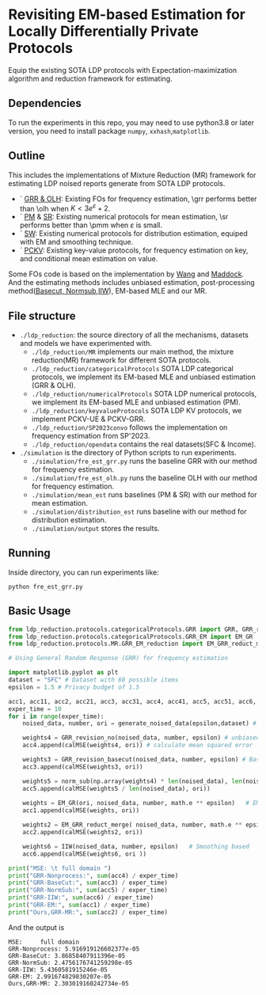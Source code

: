 # Revisiting EM-based Estimation for Locally Differentially Private Protocols
Equip the existing SOTA LDP protocols with Expectation-maximization algorithm and reduction framework for estimating.

## Dependencies
To run the experiments in this repo, you may need to use python3.8 or later version, you need to install package `numpy`, `xxhash`,`matplotlib`. 

## Outline
This includes the implementations of Mixture Reduction (MR) framework for estimating LDP noised reports generate from SOTA LDP protocols.
- ` [GRR & OLH](https://www.usenix.org/system/files/conference/usenixsecurity17/sec17-wang-tianhao.pdf):  Existing FOs for frequency estimation, \grr performs better than \olh when $K<3e^{\varepsilon}+2$.
- ` [PM](https://arxiv.org/abs/1907.00782) & [SR](): Existing numerical protocols for mean estimation, \sr performs better than \pmm when $\varepsilon$ is small.
- ` [SW](https://dl.acm.org/doi/abs/10.1145/3318464.3389700):  Existing numerical protocols for distribution estimation, equiped with EM and smoothing technique. 
- ` [PCKV](https://www.usenix.org/system/files/sec20-gu.pdf): Existing key-value protocols, for frequency estimation on key, and conditional mean estimation on value.

Some FOs code is based on the implementation by [Wang](https://github.com/vvv214/LDP_Protocols) and [Maddock](https://github.com/Samuel-Maddock/pure-LDP/blob/master/README.md). And the estimating methods includes unbiased estimation, post-processing method([Basecut, Normsub](https://github.com/vvv214/LDP_Protocols/tree/master/post-process),[IIW](https://github.com/SEUNICK/LDP)), EM-based MLE and our MR.

## File structure
- `./ldp_reduction`: the source directory of all the mechanisms, datasets and models we have experimented with.
  - `./ldp_reduction/MR` implements our main method, the mixture reduction(MR) framework for different SOTA protocols.
  - `./ldp_reduction/categoricalProtocols` SOTA LDP categorical protocols, we implement its EM-based MLE and unbiased estimation (GRR & OLH).
  - `./ldp_reduction/numericalProtocols`  SOTA LDP numerical protocols, we implement its EM-based MLE and unbiased estimation (PM).
  - `./ldp_reduction/keyvalueProtocols`  SOTA LDP KV protocols, we implement PCKV-UE & PCKV-GRR.
  - `./ldp_reduction/SP2023convo` follows the implementation on frequency estimation from SP'2023.
  - `./ldp_reduction/opendata` contains the real datasets(SFC & Income).
- `./simulation` is the directory of Python scripts to run experiments.
  - `./simulation/fre_est_grr.py` runs the baseline GRR with our method for frequency estimation.
  - `./simulation/fre_est_olh.py` runs the baseline OLH with our method for frequency estimation.
  - `./simulation/mean_est` runs baselines (PM & SR) with our method for mean estimation.
  - `./simulation/distribution_est` runs baseline with our method for distribution estimation.
  - `./simulation/output` stores the results.
 
## Running
Inside directory, you can run experiments like:
```
python fre_est_grr.py
```

## Basic Usage
```python
from ldp_reduction.protocols.categoricalProtocols.GRR import GRR, GRR_revision_no, norm_sub, GRR_revision_basecut, IIW
from ldp_reduction.protocols.categoricalProtocols.GRR_EM import EM_GR
from ldp_reduction.protocols.MR.GRR_EM_reduction import EM_GRR_reduct_merge

# Using General Random Response (GRR) for frequency estimation

import matplotlib.pyplot as plt
dataset = "SFC" # Dataset with 60 possible items 
epsilon = 1.5 # Privacy budget of 1.5

acc1, acc11, acc2, acc21, acc3, acc31, acc4, acc41, acc5, acc51, acc6, acc61 = [[] for _ in range(12)]
exper_time = 10
for i in range(exper_time):
    noised_data, number, ori = generate_noised_data(epsilon,dataset) # simulate noised reports 

    weights4 = GRR_revision_no(noised_data, number, epsilon) # unbiased estimation
    acc4.append(calMSE(weights4, ori)) # calculate mean squared error

    weights3 = GRR_revision_basecut(noised_data, number, epsilon) # Basecut
    acc3.append(calMSE(weights3, ori))

    weights5 = norm_sub(np.array(weights4) * len(noised_data), len(noised_data)) # Normsub
    acc5.append(calMSE(weights5 / len(noised_data), ori))
    
    weights = EM_GR(ori, noised_data, number, math.e ** epsilon)   # EM
    acc1.append(calMSE(weights, ori))

    weights2 = EM_GRR_reduct_merge( noised_data, number, math.e ** epsilon)  # Ours, MR, merging strategy
    acc2.append(calMSE(weights2, ori))

    weights6 = IIW(noised_data, number, epsilon)   # Smoothing based 
    acc6.append(calMSE(weights6, ori ))

print("MSE: \t full domain ")
print("GRR-Nonprocess:", sum(acc4) / exper_time)
print("GRR-BaseCut:", sum(acc3) / exper_time)
print("GRR-NormSub:", sum(acc5) / exper_time)
print("GRR-IIW:", sum(acc6) / exper_time)
print("GRR-EM:", sum(acc1) / exper_time)
print("Ours,GRR-MR:", sum(acc2) / exper_time)

```
And the output is
```
MSE: 	 full domain 
GRR-Nonprocess: 5.916919126602377e-05
GRR-BaseCut: 3.86858407911396e-05
GRR-NormSub: 2.4756176741259298e-05
GRR-IIW: 5.4360581915246e-05
GRR-EM: 2.991674829830207e-05
Ours,GRR-MR: 2.303019160242734e-05
```

<!--## Additional comparison

- `./scripts/OLHEMIBU.py`: is the script comparing the our implemeation of OLH-EM  with [1] (require the package 'multi_freq_ldpy') 

[1] Arcolezi, H.H., Cerna, S., Palamidessi, C. "On the Utility Gain of Iterative Bayesian Update for Locally Differentially Private Mechanisms". In: DBSec 2023. -->

